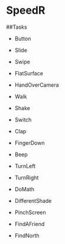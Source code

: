 # SpeedR

##Tasks

* Button
* Slide
* Swipe
* FlatSurface
* HandOverCamera
* Walk
* Shake
* Switch
* Clap
* FingerDown
* Beep
* TurnLeft
* TurnRight


* DoMath
* DifferentShade
* PinchScreen
* FindAFriend
* FindNorth